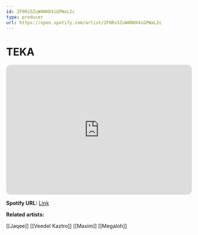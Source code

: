 ```yaml
---
id: 2F0Rs5ZuW4NHX4iGPWaL2c
type: producer
url: https://open.spotify.com/artist/2F0Rs5ZuW4NHX4iGPWaL2c
---
```

# TEKA

<iframe style="border-radius:12px" src="https://open.spotify.com/embed/artist/2F0Rs5ZuW4NHX4iGPWaL2c" width="100%" height="352" frameBorder="0" allowfullscreen="" allow="autoplay; clipboard-write; encrypted-media; fullscreen; picture-in-picture" loading="lazy"></iframe>

**Spotify URL:** [Link](https://open.spotify.com/artist/2F0Rs5ZuW4NHX4iGPWaL2c)

**Related artists:**

[[Jaqee]]
[[Veedel Kaztro]]
[[Maxim]]
[[Megaloh]]
